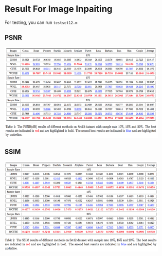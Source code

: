 # Result For Image Inpaiting

For testing, you can run `testset12.m`

## PSNR

<img src="PSNR.png" width = "600" height = "300"  />


## SSIM
<img src="SSIM.png" width = "600" height = "300"  />
